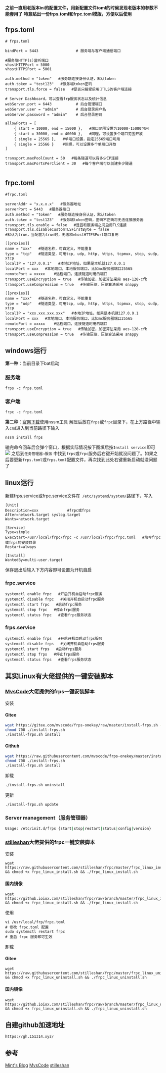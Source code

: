 **之前一直用老版本ini的配置文件，用新配置文件toml的时候发现老版本的参数不能套用了**
**特意贴出一份frps.toml和frpc.toml模版，方便以后使用**
## frps.toml
```
# frps.toml

bindPort = 5443 				# 服务端与客户端通信端口

#服务端HTTP(s)监听端口
vhostHTTPPort = 5000
vhostHTTPSPort = 5001

auth.method = "token"   #服务端连接身份认证，默认token
auth.token = "test123"   #服务端token密码
transport.tls.force = false   #是否只接受启用了TLS的客户端连接

# Server Dashboard，可以查看frp服务状态以及统计信息
webServer.port = 6443 			# 后台管理端口
webServer.user = "admin"		# 后台登录用户名
webServer.password = "admin"	# 后台登录密码

allowPorts = [
    { start = 10000, end = 15000 },   #端口范围设置为10000-15000可用
    { start = 30000, end = 40000 },   #同理，可设置多个端口范围开放
    { single = 25565 },   #单端口设置，指定25565端口可用
    { single = 25566 }    #同理，可以设置多个单端口开放
]

transport.maxPoolCount = 50   #每条隧道可以有多少IP连接
transport.maxPortsPerClient = 30   #每个客户端可以创建多少隧道


```
## frpc.toml
```
#frpc.toml

serverAddr = "x.x.x.x"   #服务器地址
serverPort = 5443   #服务器端口
auth.method = "token"   #服务端连接身份认证，默认token
auth.token = "test123"   #服务端token密码，密码不正确将无法连接服务器
transport.tls.enable = false   #是否和服务端之间启用TLS连接
transport.tls.disableCustomTLSFirstByte = false
#默认为true，当配置为true时，无法和vhostHTTPSPort端口复用

[[proxies]]
name = "xxx"   #隧道名称，可自定义，不能重复
type = "tcp"   #隧道类型，可用tcp, udp, http, https, tcpmux, stcp, sudp, xtcp
localIP = "127.0.0.1"   #本地IP地址，如果是本机就127.0.0.1
localPort = xxx   #本地端口，本地服务端口，比如mc服务器端口25565
remotePort = xxxxx    #远程端口，连接隧道时用的端口
transport.useEncryption = true   #传输加密，加密算法采用 aes-128-cfb
transport.useCompression = true   #传输压缩，压缩算法采用 snappy

[[proxies]]
name = "xxx"   #隧道名称，可自定义，不能重复
type = "udp"   #隧道类型，可用tcp, udp, http, https, tcpmux, stcp, sudp, xtcp
localIP = "xxx.xxx.xxx.xxx"   #本地IP地址，如果是本机就127.0.0.1
localPort = xxx   #本地端口，本地服务端口，比如mc服务器端口25565
remotePort = xxxxx    #远程端口，连接隧道时用的端口
transport.useEncryption = true   #传输加密，加密算法采用 aes-128-cfb
transport.useCompression = true   #传输压缩，压缩算法采用 snappy

```
## windows运行
**第一种**：当前目录下bat启动
### 服务端
```
frps -c frps.toml
```
### 客户端
```
frpc -c frpc.toml
```
**第二种**：[官网下载](https://www.nssm.cc/download)使用nssm工具
解压后放在`frps`或`frpc`目录下，在上方路径中输入`cmd`进入到当前路径下输入
```
nssm install frps
```
输完命令回车后会弹个窗口，根据实际情况按下图填后按`Install service`即可
![](https://image.scarlett518.me/file/ff5eea24e4a88aec8188d.jpg)
之后到`任务管理器→服务` 中找到`frps`或`frpc`服务后右键开始就没问题了。如果之后要更新`frps.toml`或`frps.toml`配置文件，再次找到此处右键重新启动就没问题了

## linux运行
新建frps.service或frpc.service文件在` /etc/systemd/system/`路径下，写入
```
[Unit]
Description=xxx             #frpc或frps
After=network.target syslog.target
Wants=network.target

[Service]
Type=simple
ExecStart=/usr/local/frpc/frpc -c /usr/local/frpc/frpc.toml   #填写frpc或frps的安装目录
Restart=always

[Install]
WantedBy=multi-user.target
```
保存退出后输入下方内容即可设置为开机自启
### frpc.service
```
systemctl enable frpc   #开启开机自启动frpc服务
systemctl disable frpc   #关闭开机自启动frpc服务
systemctl start frpc   #启动frpc服务
systemctl stop frpc   #停止frpc服务
systemctl status frpc   #查看frpc服务状态
```
### frps.service
```
systemctl enable frps   #开启开机自启动frps服务
systemctl disable frps   #关闭开机自启动frps服务
systemctl start frps   #启动frps服务
systemctl stop frps   #停止frps服务
systemctl status frps   #查看frps服务状态
```
## 其实Linux有大佬提供的一键安装脚本
### [MvsCode](https://github.com/MvsCode)大佬提供的frps一键安装脚本
安装

#### Gitee
```Bash
wget https://gitee.com/mvscode/frps-onekey/raw/master/install-frps.sh -O ./install-frps.sh
chmod 700 ./install-frps.sh
./install-frps.sh install
```
#### Github
```Bash
wget https://raw.githubusercontent.com/mvscode/frps-onekey/master/install-frps.sh -O ./install-frps.sh
chmod 700 ./install-frps.sh
./install-frps.sh install
```
卸载
```Bash
./install-frps.sh uninstall
```
更新
```Bash
./install-frps.sh update
```
### Server management（服务管理器）
```Bash
Usage: /etc/init.d/frps {start|stop|restart|status|config|version}
```
### [stilleshan](https://github.com/stilleshan)大佬提供的frpc一键安装脚本
安装
```shell
wget https://raw.githubusercontent.com/stilleshan/frpc/master/frpc_linux_install.sh && chmod +x frpc_linux_install.sh && ./frpc_linux_install.sh
```
#### 国内镜像
```
wget https://github.ioiox.com/stilleshan/frpc/raw/branch/master/frpc_linux_install.sh && chmod +x frpc_linux_install.sh && ./frpc_linux_install.sh
```
使用
```shell
vi /usr/local/frp/frpc.toml
# 修改 frpc.toml 配置
sudo systemctl restart frpc
# 重启 frpc 服务即可生效
```
卸载
#### Gitee
```
wget https://raw.githubusercontent.com/stilleshan/frpc/master/frpc_linux_uninstall.sh && chmod +x frpc_linux_uninstall.sh && ./frpc_linux_uninstall.sh
```
#### 国内镜像
```
wget https://github.ioiox.com/stilleshan/frpc/raw/branch/master/frpc_linux_uninstall.sh && chmod +x frpc_linux_uninstall.sh && ./frpc_linux_uninstall.sh
```

## 自建github加速地址
```
https://gh.151314.xyz/
```

## 参考
[Mint's Blog](https://blog.hoshiroko.com/archives/37f497acabc8/)
[MvsCode](https://github.com/MvsCode/frps-onekey)
[stilleshan](https://github.com/stilleshan/frpc)